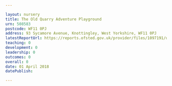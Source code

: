```yaml
---

layout: nursery
title: The Old Quarry Adventure Playground
urn: 508583
postcode: WF11 0PJ
address: 93 Sycamore Avenue, Knottingley, West Yorkshire, WF11 0PJ
latestReportUrl: https://reports.ofsted.gov.uk/provider/files/1097191/urn/508583.pdf
teaching: 0
development: 0
leadership: 0
outcomes: 0
overall: 0
date: 01 April 2018 
datePublish: 

---
```

